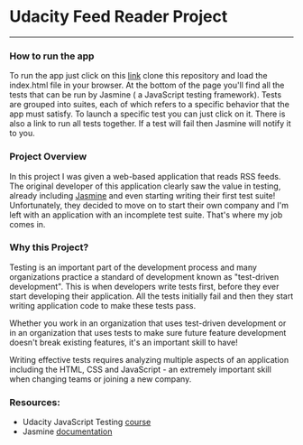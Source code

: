# Udacity Feed Reader Project
--------------------
### How to run the app
To run the app just click on this [link](https://pasquale-guglielmi.github.io/udacity-feed-reader/) clone this repository and load the index.html file in your browser. At the bottom of the page you'll find all the tests that can be run by Jasmine ( a JavaScript testing framework). Tests are grouped into suites, each of which refers to a specific behavior that the app must satisfy.
To launch a specific test you can just click on it. There is also a link to run all tests together. If a test will fail then Jasmine will notify it to you.

### Project Overview

In this project I was given a web-based application that reads RSS feeds. The original developer of this application clearly saw the value in testing, already including [Jasmine](http://jasmine.github.io/) and even starting writing their first test suite! Unfortunately, they decided to move on to start their own company and I'm left with an application with an incomplete test suite. That's where my job comes in.

### Why this Project?

Testing is an important part of the development process and many organizations practice a standard of development known as "test-driven development". This is when developers write tests first, before they ever start developing their application. All the tests initially fail and then they start writing application code to make these tests pass.

Whether you work in an organization that uses test-driven development or in an organization that uses tests to make sure future feature development doesn't break existing features, it's an important skill to have!

Writing effective tests requires analyzing multiple aspects of an application including the HTML, CSS and JavaScript - an extremely important skill when changing teams or joining a new company.


### Resources:

- Udacity JavaScript Testing [course](https://www.udacity.com/course/ud549)
- Jasmine [documentation](http://jasmine.github.io)